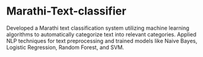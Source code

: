 # Marathi-Text-classifier
Developed a Marathi text classification system utilizing machine learning algorithms to automatically 
categorize text into relevant categories. 
Applied NLP techniques for text preprocessing and trained models like Naive Bayes, Logistic Regression, 
Random Forest, and SVM. 
